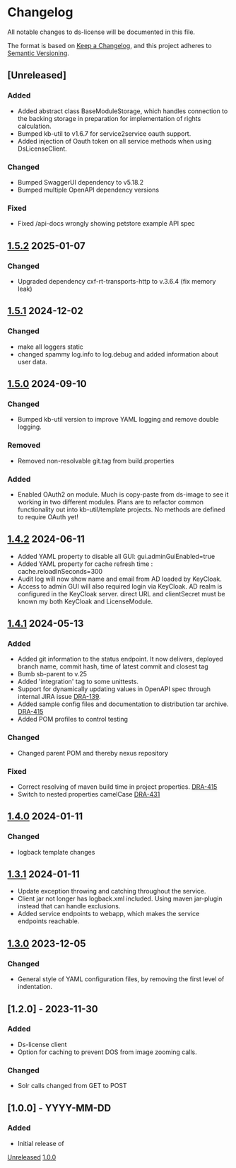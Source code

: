# Changelog
All notable changes to ds-license will be documented in this file.

The format is based on [Keep a Changelog](https://keepachangelog.com/en/1.0.0/),
and this project adheres to [Semantic Versioning](https://semver.org/spec/v2.0.0.html).

## [Unreleased]

### Added
- Added abstract class BaseModuleStorage, which handles connection to the backing storage in preparation for implementation of rights calculation.
- Bumped kb-util to v1.6.7 for service2service oauth support.
- Added injection of Oauth token on all service methods when using DsLicenseClient.


### Changed
- Bumped SwaggerUI dependency to v5.18.2
- Bumped multiple OpenAPI dependency versions

### Fixed
- Fixed /api-docs wrongly showing petstore example API spec

## [1.5.2](https://github.com/kb-dk/ds-license/releases/tag/ds-license-1.5.2) 2025-01-07
### Changed
- Upgraded dependency cxf-rt-transports-http to v.3.6.4 (fix memory leak)

## [1.5.1](https://github.com/kb-dk/ds-license/releases/tag/ds-license-1.5.1) 2024-12-02
### Changed
- make all loggers static
- changed spammy log.info to log.debug and added information about user data.

## [1.5.0](https://github.com/kb-dk/ds-license/releases/tag/ds-license-1.5.0) 2024-09-10
### Changed
- Bumped kb-util version to improve YAML logging and remove double logging.


### Removed
- Removed non-resolvable git.tag from build.properties

### Added
- Enabled OAuth2 on module. Much is copy-paste from ds-image to see it working in two different modules.  Plans are to refactor common functionality out into kb-util/template projects.
No methods are defined to require OAuth yet!


## [1.4.2](https://github.com/kb-dk/ds-license/releases/tag/ds-license-1.4.2) 2024-06-11
- Added YAML property to disable all GUI: gui.adminGuiEnabled=true
- Added YAML property for cache refresh time : cache.reloadInSeconds=300
- Audit log will now show name and email from AD loaded by KeyCloak.
- Access to admin GUI will also required login via KeyCloak. AD realm is configured in the KeyCloak server. direct URL and clientSecret must be known my both KeyCloak and LicenseModule.

## [1.4.1](https://github.com/kb-dk/ds-license/releases/tag/ds-license-1.4.1) 2024-05-13
### Added
- Added git information to the status endpoint. It now delivers, deployed branch name, commit hash, time of latest commit and closest tag
- Bumb sb-parent to v.25
- Added 'integration' tag to some unittests.
- Support for dynamically updating values in OpenAPI spec through internal JIRA issue [DRA-139](https://kb-dk.atlassian.net/browse/DRA-139).
- Added sample config files and documentation to distribution tar archive. [DRA-415](https://kb-dk.atlassian.net/browse/DRA-415)
- Added POM profiles to control testing


### Changed 
- Changed parent POM and thereby nexus repository

### Fixed 
- Correct resolving of maven build time in project properties. [DRA-415](https://kb-dk.atlassian.net/browse/DRA-415)
- Switch to nested properties camelCase [DRA-431](https://kb-dk.atlassian.net/browse/DRA-431)


## [1.4.0](https://github.com/kb-dk/ds-license/releases/tag/ds-license-1.4.0) 2024-01-11
### Changed
- logback template changes

## [1.3.1]((https://github.com/kb-dk/ds-license/releases/tag/v1.0.0)) 2024-01-11
- Update exception throwing and catching throughout the service.
- Client jar not longer has logback.xml included. Using maven jar-plugin instead that can handle exclusions.
- Added service endpoints to webapp, which makes the service endpoints reachable.


## [1.3.0]((https://github.com/kb-dk/ds-license/releases/tag/v1.0.0)) 2023-12-05
### Changed
- General style of YAML configuration files, by removing the first level of indentation.


## [1.2.0] - 2023-11-30
### Added
- Ds-license client
- Option for caching to prevent DOS from image zooming calls.

### Changed
- Solr calls changed from GET to POST 


## [1.0.0] - YYYY-MM-DD
### Added

- Initial release of <project>


[Unreleased](https://github.com/kb-dk/ds-license/compare/v1.0.0...HEAD)
[1.0.0](https://github.com/kb-dk/ds-license/releases/tag/v1.0.0)
